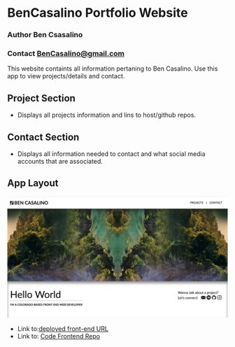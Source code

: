 # BenCasalino Portfolio Website

### Author **Ben Csasalino**
### Contact **BenCasalino@gmail.com**

This website containts all information pertaning to Ben Casalino. Use this app to view projects/details and contact.


## Project Section
* Displays all projects information and lins to host/github repos.

## Contact Section
* Displays all information needed to contact and what social media accounts that are associated.


## App Layout
![Layout of the Website](Layout.png)

- Link to:[deployed front-end URL](https://bencasalino.com/)
- Link to: [Code Frontend Repo](https://github.com/bencasalino/BenCasalino-Portfolio/)